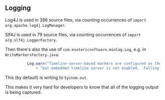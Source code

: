 ## Logging

Log4J is used in 386 source files, via counting occurrences of `import org.apache.log4j.LogManager`.

Slf4J is used in 79 source files, via counting occurrences of `import org.slf4j.LoggerFactory`.

Then there's also the use of `com.esotericsoftware.minlog.Log`, e.g. in `WriteMarkersFactory.java`:

``` java
          Log.warn("Timeline-server-based markers are configured as the marker type "
              + "but embedded timeline server is not enabled.  Falling back to direct markers.");
```

This (by default) is writing to `System.out`.

This makes it very hard for developers to know that all of the logging output is being captured.

